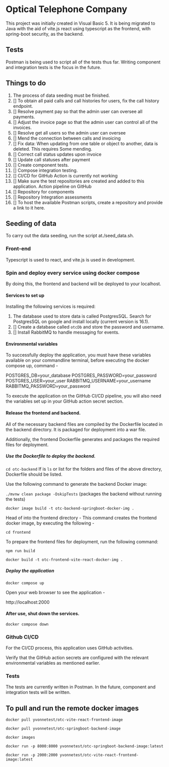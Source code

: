 # Optical Telephone Company

This project was initially created in Visual Basic 5. It is being migrated to Java with the aid of vite.js react using typescript as the frontend,
with spring-boot security, as the backend.

## Tests

Postman is being used to script all of the tests thus far. Writing component and integration tests is the focus in the future.

## Things to do

1. The process of data seeding must be finished.
2. [] To obtain all paid calls and call histories for users, fix the call history endpoint.
3. [] Resolve payment pay so that the admin user can oversee all payments.
4. [] Adjust the invoice page so that the admin user can control all of the invoices.
5. [] Resolve get all users so the admin user can oversee
6. [] Mend the connection between calls and invoicing
7. [] Fix data: When updating from one table or object to another, data is deleted. This requires Some mending.
8. [] Correct call status updates upon invoice
9. [] Update call statuses after payment
10. [] Create component tests.
11. [] Compose integration testing.
12. [] CI/CD for GitHub Action is currently not working
13. [] Make sure the test repositories are created and added to this application. Action pipeline on GitHub
14. [] Repository for components
15. [] Repository Integration assessments
16. [] To host the available Postman scripts, create a repository and provide a link to it here.

## Seeding of data

To carry out the data seeding, run the script at./seed_data.sh.

### Front-end

Typescript is used to react, and vite.js is used in development.

### Spin and deploy every service using docker compose

By doing this, the frontend and backend will be deployed to your localhost.

#### Services to set up

Installing the following services is required:

1. The database used to store data is called PostgresSQL. Search for PostgresSQL on google and install locally (current version is 16.1).
2. [] Create a database called `otcDb` and store the password and username.
3. [] Install RabbitMQ to handle messaging for events.

#### Environmental variables

To successfully deploy the application, you must have these variables available on your commandline terminal, before executing the
docker compose up, command -

POSTGRES_DB=your_database
POSTGRES_PASSWORD=your_password
POSTGRES_USER=your_user
RABBITMQ_USERNAME=your_username
RABBITMQ_PASSWORD=your_password

To execute the application on the GitHub CI/CD pipeline, you will also need the variables set up in your GitHub action secret section.

#### Release the frontend and backend.

All of the necessary backend files are compiled by the Dockerfile located in the backend directory.
It is packaged for deployment into a war file.

Additionally, the frontend Dockerfile generates and packages the required files for deployment.

##### Use the Dockerfile to deploy the backend.

`cd otc-backend`
If is `ls` or list for the folders and files of the above directory, Dockerfile should be listed.

Use the following command to generate the backend Docker image:

`./mvnw clean package -DskipTests` (packages the backend without running the tests)

`docker image build -t otc-backend-springboot-docker-img .`

Head of into the frontend directory - This command creates the frontend docker image, by executing the following -

`cd frontend`

To prepare the frontend files for deployment, run the following command:

`npm run build`

`docker build -t otc-frontend-vite-react-docker-img .`

##### Deploy the application

`docker compose up`

Open your web browser to see the application -

http://localhost:2000

#### After use, shut down the services.

`docker compose down`

### Github CI/CD

For the CI/CD process, this application uses GitHub activities.

Verify that the GitHub action secrets are configured with the relevant environmental variables as mentioned earlier.

### Tests

The tests are currently written in Postman. In the future, component and integration tests will be written.

## To pull and run the remote docker images

`docker pull yvonnetest/otc-vite-react-frontend-image`

`docker pull yvonnetest/otc-springboot-backend-image`

`docker images`

`docker run -p 8000:8000 yvonnetest/otc-springboot-backend-image:latest`

`docker run -p 2000:2000 yvonnetest/otc-vite-react-frontend-image:latest`

